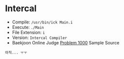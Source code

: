 # Intercal

* Compile: `/usr/bin/ick Main.i`
* Execute: `./Main`
* File Extension: `i`
* Version: `Intercal Compiler`
* Baekjoon Online Judge [Problem 1000](https://www.acmicpc.net/problem/1000) Sample Source
````
아직... ㅜㅜ
````



